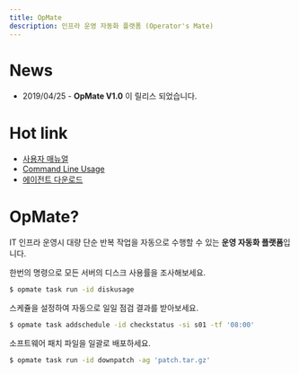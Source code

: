 ```yaml
---
title: OpMate
description: 인프라 운영 자동화 플랫폼 (Operator's Mate)
---
```


# News

- 2019/04/25 - **OpMate V1.0** 이 릴리스 되었습니다.

# Hot link

- [사용자 매뉴얼](/document/UserManual.md)
- [Command Line Usage](/document/CliUsage.md)
- [에이전트 다운로드](/download/index.md#에이전트)

# OpMate?

IT 인프라 운영시 대량 단순 반복 작업을 자동으로 수행할 수 있는 **운영 자동화 플랫폼**입니다.

한번의 명령으로 모든 서버의 디스크 사용률을 조사해보세요.
```bash
$ opmate task run -id diskusage
```

스케쥴을 설정하여 자동으로 일일 점검 결과를 받아보세요.
```bash
$ opmate task addschedule -id checkstatus -si s01 -tf '08:00'
```

소프트웨어 패치 파일을 일괄로 배포하세요.
```bash
$ opmate task run -id downpatch -ag 'patch.tar.gz'
```
